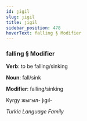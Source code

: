 ```yaml
---
id: ȷigil
slug: ȷigil
title: ȷigil
sidebar_position: 478
hoverText: falling § Modifier
---
```


### falling § Modifier

**Verb**: to be falling/sinking

**Noun**: fall/sink

**Modifier**: falling/sinking

Kyrgy жыгыл- jıgıl- 

*Turkic Language Family*